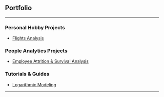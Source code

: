 ## Portfolio

---

### Personal Hobby Projects

- [Flights Analysis](/R_projects/Flights%20Analysis.html)


### People Analytics Projects

- [Employee Attrition & Survival Analysis](http://example.com/)


### Tutorials & Guides

- [Logarithmic Modeling](/R_projects/Logarithm%20Cheatsheet.html)
  
---


